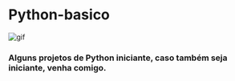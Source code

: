 # Python-basico
![gif](https://media4.giphy.com/media/ieRt3ETX6xpZu/giphy.gif?cid=ecf05e476f8jf8pkl4e060skoz648z1b4cxe8smjnq0w42ov&rid=giphy.gif&ct=g)
 ### Alguns projetos de Python iniciante, caso também seja iniciante, venha comigo.
